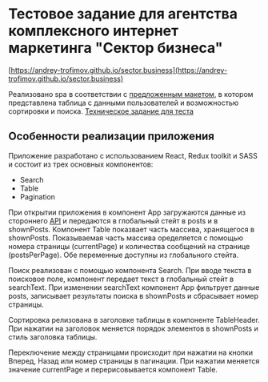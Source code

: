 # Тестовое задание для агентства комплексного интернет маркетинга "Сектор бизнеса"

[https://andrey-trofimov.github.io/sector.business](https://andrey-trofimov.github.io/sector.business)

Реализовано spa в соответствии с [предложенным макетом](https://www.figma.com/file/amcWeZhjaZ0eSyYiSNG6vN/%D0%9C%D0%B0%D0%BA%D0%B5%D1%82-%D1%82%D0%B0%D0%B1%D0%BB%D0%B8%D1%86%D1%8B?node-id=0%3A1), в котором представлена таблица с данными пользователей и возможностью сортировки и поиска.
[Техническое задание для теста](https://docs.google.com/document/d/1c3O9IfSIb_LLWFGH13_P-EKgfth6-crahUTDC5qOqAg/edit#heading=h.cq1jncb1nlw0)

## Особенности реализации приложения

Приложение разработано с использованием React, Redux toolkit и SASS и состоит из трех основных компонентов:

- Search
- Table
- Pagination

При открытии приложения в компонент App загружаются данные из стороннего [API](https://jsonplaceholder.typicode.com/posts) и передаются в глобальный стейт в posts и в shownPosts. Компонент Table показвает часть массива, хранящегося в shownPosts. Показываемая часть массива оределяется с помощью номера страницы (currentPage) и количества сообщений на странице (postsPerPage). Обе переменные доступны из глобального стейта.

Поиск реализован с помощью компонента Search. При вводе текста в поисковое поле, компонент передает текст в глобальный стейт в searchText. При изменении searchText компонент App фильтрует данные posts, записывает результаты поиска в shownPosts и сбрасывает номер страницы.

Сортировка релизована в заголовке таблицы в компоненте TableHeader. При нажатии на заголовок меняется порядок элементов в shownPosts и стиль заголовка таблицы.

Переключение между страницами происходит при нажатии на кнопки Вперед, Назад или номер страницы в пагинации. При нажатии меняется значение currentPage и перерисовывается компонент Table.
